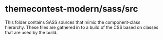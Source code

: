 # themecontest-modern/sass/src

This folder contains SASS sources that mimic the component-class hierarchy. These files
are gathered in to a build of the CSS based on classes that are used by the build.
